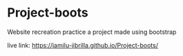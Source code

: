 # Project-boots
Website recreation practice
a project made using bootstrap

live link:
https://jamilu-jibrilla.github.io/Project-boots/
